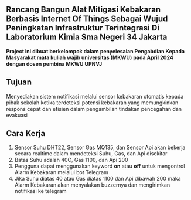 ## Rancang Bangun Alat Mitigasi Kebakaran Berbasis Internet Of Things Sebagai Wujud Peningkatan Infrastruktur Terintegrasi Di Laboratorium Kimia Sma Negeri 34 Jakarta

**Project ini dibuat berkelompok dalam penyelesaian Pengabdian Kepada Masyarakat mata kuliah wajib universitas (MKWU) pada April 2024 dengan dosen pembina MKWU UPNVJ**

## Tujuan
Menyediakan sistem notifikasi melalui sensor kebakaran otomatis kepada pihak sekolah ketika terdeteksi potensi kebakaran yang memungkinkan respons cepat dan efisien dalam pengambilan tindakan pencegahan dan evakuasi
## Cara Kerja
 1. Sensor Suhu DHT22, Sensor Gas MQ135, dan Sensor Api akan bekerja secara realtime dalam mendeteksi Suhu, Gas, dan Api disekitar
 2. Batas Suhu adalah 40C, Gas 1100, dan Api 200
 3. Pengguna dapat menggunakan keyword **on** atau **off** untuk mengontrol Alarm Kebakaran melalui bot Telegram
 4. Jika Suhu diatas 40 atau Gas diatas 1100 dan Api dibawah 200 maka Alarm Kebakaran akan menyalakan buzzernya dan mengirimkan notifikasi ke telegram
